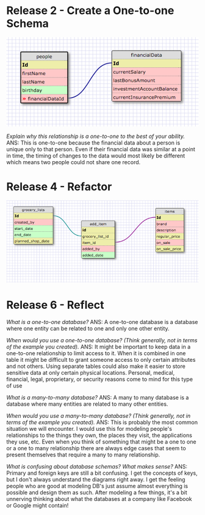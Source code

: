 Release 2 - Create a One-to-one Schema
======================================

![OneToOne](imgs/one-to-one.png)

*Explain why this relationship is a one-to-one to the best of your ability.*
ANS: This is one-to-one because the financial data about a person is unique only to that person. Even if their financial data was similar at a point in time, the timing of changes to the data would most likely be different which means two people could not share one record.


Release 4 - Refactor
====================

![ManyToMany](imgs/many-to-many.png)


Release 6 - Reflect
===================

*What is a one-to-one database?*
ANS: A one-to-one database is a database where one entity can be related to one and only one other entity.

*When would you use a one-to-one database? (Think generally, not in terms of the example you created).*
ANS: It might be important to keep data in a one-to-one relationship to limit access to it. When it is combined in one table it might be difficult to grant someone access to only certain attributes and not others. Using separate tables could also make it easier to store sensitive data at only certain physical locations. Personal, medical, financial, legal, proprietary, or security reasons come to mind for this type of use

*What is a many-to-many database?*
ANS: A many to many database is a database where many entities are related to many other entities.

*When would you use a many-to-many database? (Think generally, not in terms of the example you created).*
ANS: This is probably the most common situation we will encounter. I would use this for modeling people's relationships to the things they own, the places they visit, the applications they use, etc. Even when you think of something that might be a one to one or a one to many relationship there are always edge cases that seem to present themselves that require a many to many relationship.

*What is confusing about database schemas? What makes sense?*
ANS: Primary and foreign keys are still a bit confusing. I get the concepts of keys, but I don't always understand the diagrams right away. I get the feeling people who are good at modeling DB's just assume almost everything is possible and design them as such. After modeling a few things, it's a bit unnerving thinking about what the databases at a company like Facebook or Google might contain!


